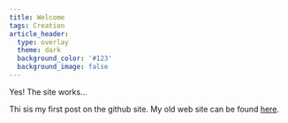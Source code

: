 ```yaml
---
title: Welcome
tags: Creation
article_header:
  type: overlay
  theme: dark
  background_color: '#123'
  background_image: false
---
```


Yes! The site works...

Thi sis my first post on the github site. My old web site can be found [here](ejenn.free.fr). 


